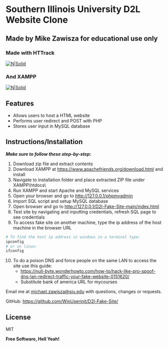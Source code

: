 # Southern Illinois University D2L Website Clone
## **Made by Mike Zawisza for educational use only**

### Made with HTTrack
[![N|Solid](https://www.httrack.com/images/header_title_4.png)](https://www.httrack.com/)
### And XAMPP
[![N|Solid](https://www.apachefriends.org/images/xampp-logo-ac950edf.svg)](https://www.apachefriends.org/)

## Features
- Allows users to host a HTML website
- Performs user redirect and POST with PHP
- Stores user input in MySQL database

## Instructions/Installation
***Make sure to follow these step-by-step:***
1. Download zip file and extract contents
2. Download XAMPP at https://www.apachefriends.org/download.html and install
3. Navigate to installation folder and place extracted ZIP file under XAMPP\htdocs\
4. Run XAMPP and start Apache and MySQL services
5. Open your browser and go to http://127.0.0.1/phpmyadmin
6. Import SQL script and setup MySQL database
7. Open browser and go to http://127.0.0.1/D2l-Fake-Site-main/index.html
8. Test site by navigating and inputting credentials, refresh SQL page to see credentials
9. To access fake site on another machine, type the ip address of the host machine in the browser URL
```sh 
# To find the host ip address in windows in a terminal type:
ipconfig
# or on linux:
ifconfig
```
10. To do a poison DNS and force people on the same LAN to access the site use this guide:
    - https://null-byte.wonderhowto.com/how-to/hack-like-pro-spoof-dns-lan-redirect-traffic-your-fake-website-0151620/
    - Substitute bank of america URL for mycourses 


Email me at michael.zawisza@siu.edu with questions, changes or requests.

GitHub: https://github.com/WinUserinit/D2l-Fake-Site/

## License
MIT

**Free Software, Hell Yeah!**
